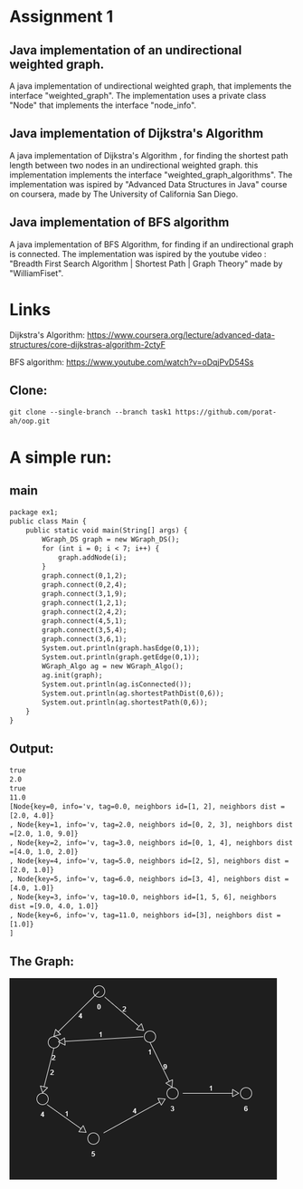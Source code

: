 Assignment 1
============

Java implementation of an undirectional weighted graph.
-------------------------------------------------------

A java implementation of undirectional weighted graph, 
that implements the interface "weighted_graph".
The implementation uses a private class "Node" that implements the interface "node_info".

Java implementation of Dijkstra's Algorithm
--------------------------------------------

A java implementation of Dijkstra's Algorithm , 
for finding the shortest path length between two nodes in an undirectional weighted graph.
this implementation implements the interface "weighted_graph_algorithms".
The implementation was ispired by  "Advanced Data Structures in Java" course on coursera,
made by The University of California San Diego.

Java implementation of BFS algorithm
------------------------------------

A java implementation of BFS Algorithm,
for finding if an undirectional graph is connected.
The implementation was ispired by the youtube video :
"Breadth First Search Algorithm | Shortest Path | Graph Theory"
made by "WilliamFiset".

Links
=====
Dijkstra's Algorithm:
https://www.coursera.org/lecture/advanced-data-structures/core-dijkstras-algorithm-2ctyF

BFS algorithm:
https://www.youtube.com/watch?v=oDqjPvD54Ss

Clone:
---------
````
git clone --single-branch --branch task1 https://github.com/porat-ah/oop.git
````
A simple run:
=============
main
-----
````
package ex1;
public class Main {
    public static void main(String[] args) {
        WGraph_DS graph = new WGraph_DS();
        for (int i = 0; i < 7; i++) {
            graph.addNode(i);
        }
        graph.connect(0,1,2);
        graph.connect(0,2,4);
        graph.connect(3,1,9);
        graph.connect(1,2,1);
        graph.connect(2,4,2);
        graph.connect(4,5,1);
        graph.connect(3,5,4);
        graph.connect(3,6,1);
        System.out.println(graph.hasEdge(0,1));
        System.out.println(graph.getEdge(0,1));
        WGraph_Algo ag = new WGraph_Algo();
        ag.init(graph);
        System.out.println(ag.isConnected());
        System.out.println(ag.shortestPathDist(0,6));
        System.out.println(ag.shortestPath(0,6));
    }
}
````
Output:
-------
 ````
true
2.0
true
11.0
[Node{key=0, info='v, tag=0.0, neighbors id=[1, 2], neighbors dist =[2.0, 4.0]}
, Node{key=1, info='v, tag=2.0, neighbors id=[0, 2, 3], neighbors dist =[2.0, 1.0, 9.0]}
, Node{key=2, info='v, tag=3.0, neighbors id=[0, 1, 4], neighbors dist =[4.0, 1.0, 2.0]}
, Node{key=4, info='v, tag=5.0, neighbors id=[2, 5], neighbors dist =[2.0, 1.0]}
, Node{key=5, info='v, tag=6.0, neighbors id=[3, 4], neighbors dist =[4.0, 1.0]}
, Node{key=3, info='v, tag=10.0, neighbors id=[1, 5, 6], neighbors dist =[9.0, 4.0, 1.0]}
, Node{key=6, info='v, tag=11.0, neighbors id=[3], neighbors dist =[1.0]}
]
````
The Graph:
----------

![graph](/images/graph.png)
